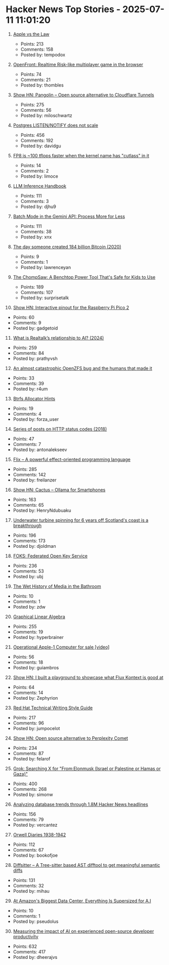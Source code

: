 # Hacker News Top Stories - 2025-07-11 11:01:20

1. [Apple vs the Law](https://formularsumo.co.uk/blog/2025/apple-vs-the-law/)
   - Points: 213
   - Comments: 158
   - Posted by: tempodox

2. [OpenFront: Realtime Risk-like multiplayer game in the browser](https://openfront.io/)
   - Points: 74
   - Comments: 21
   - Posted by: thombles

3. [Show HN: Pangolin – Open source alternative to Cloudflare Tunnels](https://github.com/fosrl/pangolin)
   - Points: 275
   - Comments: 56
   - Posted by: miloschwartz

4. [Postgres LISTEN/NOTIFY does not scale](https://www.recall.ai/blog/postgres-listen-notify-does-not-scale)
   - Points: 456
   - Comments: 192
   - Posted by: davidgu

5. [FP8 is ~100 tflops faster when the kernel name has "cutlass" in it](https://twitter.com/cis_female/status/1943069934332055912)
   - Points: 14
   - Comments: 2
   - Posted by: limoce

6. [LLM Inference Handbook](https://bentoml.com/llm/)
   - Points: 111
   - Comments: 3
   - Posted by: djhu9

7. [Batch Mode in the Gemini API: Process More for Less](https://developers.googleblog.com/en/scale-your-ai-workloads-batch-mode-gemini-api/)
   - Points: 111
   - Comments: 38
   - Posted by: xnx

8. [The day someone created 184 billion Bitcoin (2020)](https://decrypt.co/39750/184-billion-bitcoin-anonymous-creator)
   - Points: 9
   - Comments: 1
   - Posted by: lawrenceyan

9. [The ChompSaw: A Benchtop Power Tool That's Safe for Kids to Use](https://www.core77.com/posts/137602/The-ChompSaw-A-Benchtop-Power-Tool-Thats-Safe-for-Kids-to-Use)
   - Points: 189
   - Comments: 107
   - Posted by: surprisetalk

10. [Show HN: Interactive pinout for the Raspberry Pi Pico 2](https://pico2.pinout.xyz)
   - Points: 60
   - Comments: 9
   - Posted by: gadgetoid

11. [What is Realtalk’s relationship to AI? (2024)](https://dynamicland.org/2024/FAQ/#What_is_Realtalks_relationship_to_AI)
   - Points: 259
   - Comments: 84
   - Posted by: prathyvsh

12. [An almost catastrophic OpenZFS bug and the humans that made it](https://despairlabs.com/blog/posts/2025-07-10-an-openzfs-bug-and-the-humans-that-made-it/)
   - Points: 33
   - Comments: 39
   - Posted by: r4um

13. [Btrfs Allocator Hints](https://lwn.net/ml/all/cover.1747070147.git.anand.jain@oracle.com/)
   - Points: 19
   - Comments: 4
   - Posted by: forza_user

14. [Series of posts on HTTP status codes (2018)](https://evertpot.com/http/)
   - Points: 47
   - Comments: 7
   - Posted by: antonalekseev

15. [Flix – A powerful effect-oriented programming language](https://flix.dev/)
   - Points: 285
   - Comments: 142
   - Posted by: freilanzer

16. [Show HN: Cactus – Ollama for Smartphones](https://github.com/cactus-compute/cactus)
   - Points: 163
   - Comments: 65
   - Posted by: HenryNdubuaku

17. [Underwater turbine spinning for 6 years off Scotland's coast is a breakthrough](https://apnews.com/article/tidal-energy-turbine-marine-meygen-scotland-ffff3a7082205b33b612a1417e1ec6d6)
   - Points: 196
   - Comments: 173
   - Posted by: djoldman

18. [FOKS: Federated Open Key Service](https://foks.pub/)
   - Points: 236
   - Comments: 53
   - Posted by: ubj

19. [The Wet History of Media in the Bathroom](https://thereader.mitpress.mit.edu/the-wet-history-of-media-in-the-bathroom/)
   - Points: 10
   - Comments: 1
   - Posted by: zdw

20. [Graphical Linear Algebra](https://graphicallinearalgebra.net/)
   - Points: 255
   - Comments: 19
   - Posted by: hyperbrainer

21. [Operational Apple-1 Computer for sale [video]](https://www.youtube.com/watch?v=XdBKuBhdZwg)
   - Points: 56
   - Comments: 18
   - Posted by: guiambros

22. [Show HN: I built a playground to showcase what Flux Kontext is good at](https://fluxkontextlab.com)
   - Points: 64
   - Comments: 14
   - Posted by: Zephyrion

23. [Red Hat Technical Writing Style Guide](https://stylepedia.net/style/)
   - Points: 217
   - Comments: 96
   - Posted by: jumpocelot

24. [Show HN: Open source alternative to Perplexity Comet](https://www.browseros.com/)
   - Points: 234
   - Comments: 87
   - Posted by: felarof

25. [Grok: Searching X for "From:Elonmusk (Israel or Palestine or Hamas or Gaza)"](https://simonwillison.net/2025/Jul/11/grok-musk/)
   - Points: 400
   - Comments: 268
   - Posted by: simonw

26. [Analyzing database trends through 1.8M Hacker News headlines](https://camelai.com/blog/hn-database-hype/)
   - Points: 156
   - Comments: 79
   - Posted by: vercantez

27. [Orwell Diaries 1938-1942](https://orwelldiaries.wordpress.com/page/2/)
   - Points: 112
   - Comments: 67
   - Posted by: bookofjoe

28. [Diffsitter – A Tree-sitter based AST difftool to get meaningful semantic diffs](https://github.com/afnanenayet/diffsitter)
   - Points: 131
   - Comments: 32
   - Posted by: mihau

29. [At Amazon's Biggest Data Center, Everything Is Supersized for A.I](https://www.nytimes.com/2025/06/24/technology/amazon-ai-data-centers.html)
   - Points: 10
   - Comments: 1
   - Posted by: pseudolus

30. [Measuring the impact of AI on experienced open-source developer productivity](https://metr.org/blog/2025-07-10-early-2025-ai-experienced-os-dev-study/)
   - Points: 632
   - Comments: 417
   - Posted by: dheerajvs

